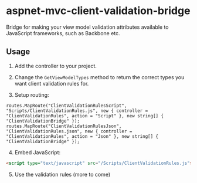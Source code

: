 aspnet-mvc-client-validation-bridge
===================================

Bridge for making your view model validation attributes available to JavaScript frameworks, such as Backbone etc.

## Usage
1. Add the controller to your project.

2. Change the `GetViewModelTypes` method to return the correct types you want client validation rules for.

3. Setup routing:
```CSharp
routes.MapRoute("ClientValidationRulesScript", "Scripts/ClientValidationRules.js", new { controller = "ClientValidationRules", action = "Script" }, new string[] { "ClientValidationBridge" });
routes.MapRoute("ClientValidationRulesJson", "ClientValidationRules.json", new { controller = "ClientValidationRules", action = "Json" }, new string[] { "ClientValidationBridge" });
```

4. Embed JavaScript:
```html
<script type="text/javascript" src="/Scripts/ClientValidationRules.js"></script>
```

5. Use the validation rules (more to come)